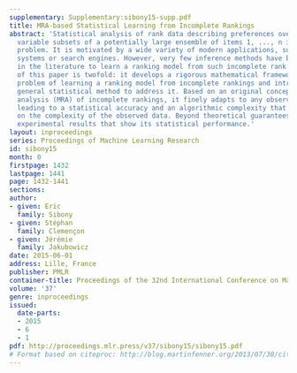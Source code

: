 ```yaml
---
supplementary: Supplementary:sibony15-supp.pdf
title: MRA-based Statistical Learning from Incomplete Rankings
abstract: 'Statistical analysis of rank data describing preferences over small and
  variable subsets of a potentially large ensemble of items 1, ..., n is a very challenging
  problem. It is motivated by a wide variety of modern applications, such as recommender
  systems or search engines. However, very few inference methods have been documented
  in the literature to learn a ranking model from such incomplete rank data. The goal
  of this paper is twofold: it develops a rigorous mathematical framework for the
  problem of learning a ranking model from incomplete rankings and introduces a novel
  general statistical method to address it. Based on an original concept of multi-resolution
  analysis (MRA) of incomplete rankings, it finely adapts to any observation setting,
  leading to a statistical accuracy and an algorithmic complexity that depend directly
  on the complexity of the observed data. Beyond theoretical guarantees, we also provide
  experimental results that show its statistical performance.'
layout: inproceedings
series: Proceedings of Machine Learning Research
id: sibony15
month: 0
firstpage: 1432
lastpage: 1441
page: 1432-1441
sections: 
author:
- given: Eric
  family: Sibony
- given: Stéphan
  family: Clemençon
- given: Jérémie
  family: Jakubowicz
date: 2015-06-01
address: Lille, France
publisher: PMLR
container-title: Proceedings of the 32nd International Conference on Machine Learning
volume: '37'
genre: inproceedings
issued:
  date-parts:
  - 2015
  - 6
  - 1
pdf: http://proceedings.mlr.press/v37/sibony15/sibony15.pdf
# Format based on citeproc: http://blog.martinfenner.org/2013/07/30/citeproc-yaml-for-bibliographies/
---
```

